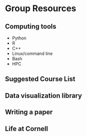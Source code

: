 # Group Resources


## Computing tools
- Python
- R
- C++
- Linux/command line
- Bash
- HPC

## Suggested Course List

## Data visualization library

## Writing a paper

## Life at Cornell